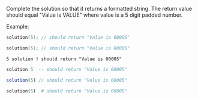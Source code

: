 Complete the solution so that it returns a formatted string. The return value should equal "Value is VALUE"  where value is a 5 digit padded number. 

Example:

```cpp
solution(5); // should return "Value is 00005"
```
```c
solution(5); // should return "Value is 00005"
```
```factor
5 solution ! should return "Value is 00005"
```
```haskell
solution 5  -- should return "Value is 00005"
```
```javascript
solution(5) // should return "Value is 00005"
```
```python
solution(5)  # should return "Value is 00005"
```
